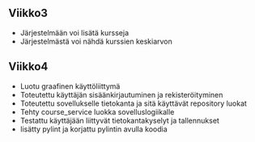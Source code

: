 ## Viikko3

- Järjestelmään voi lisätä kursseja
- Järjestelmästä voi nähdä kurssien keskiarvon

## Viikko4

- Luotu graafinen käyttöliittymä
- Toteutettu käyttäjän sisäänkirjautuminen ja rekisteröityminen
- Toteutettu sovellukselle tietokanta ja sitä käyttävät repository luokat
- Tehty course_service luokka sovelluslogiikalle
- Testattu käyttäjään liittyvät tietokantakyselyt ja tallennukset
- lisätty pylint ja korjattu pylintin avulla koodia